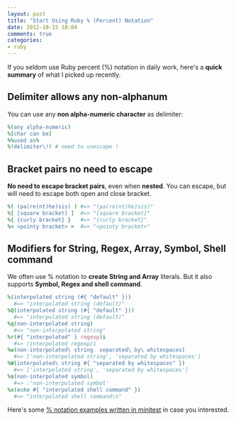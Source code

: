```yaml
---
layout: post
title: "Start Using Ruby % (Percent) Notation"
date: 2012-10-15 18:04
comments: true
categories: 
- ruby
---
```


If you seldom use Ruby percent (%) notation in daily work, here's a
**quick summary** of what I picked up recently.

Delimiter allows any non-alphanum
----
You can use any **non alpha-numeric character** as delimiter:
```ruby
%(any alpha-numeric)
%[char can be]
%%used as%
%!delimiter\!! # need to unescape !
```

Bracket pairs no need to escape
----
**No need to escape bracket pairs**, even when **nested**. 
You can escape, but will need to escape both open and close bracket.
```ruby
%( (pa(re(nt)he)sis) ) #=> "(pa(re(nt)he)sis)"
%[ [square bracket] ]  #=> "[square bracket]"
%{ {curly bracket} }   #=> "{curly bracket}"
%< <pointy bracket> >  #=> "<pointy bracket>"
```

Modifiers for String, Regex, Array, Symbol, Shell command
----
We often use % notation to **create String and Array** literals. But it
also supports **Symbol, Regex and shell command**.
```ruby
%(interpolated string (#{ "default" }))
  #=> "interpolated string (default)"
%Q(interpolated string (#{ "default" }))
  #=> "interpolated string (default)"
%q(non-interpolated string)
  #=> "non-interpolated string"
%r(#{ "interpolated" } regexp)i
  #=> /interpolated regexp/i
%w(non-interpolated\ string  separated\ by\ whitespaces)
  #=> ['non-interpolated string', 'separated by whitespaces']
%W(interpolated\ string #{ "separated by whitespaces" })
  #=> ['interpolated string', 'separated by whitespaces']
%s(non-interpolated symbol)
  #=> :'non-interpolated symbol'
%x(echo #{ "interpolated shell command" })
  #=> "interpolated shell command\n"
```

Here's some [% notation examples written in minitest](https://github.com/teohm/a-dip-in-ruby/blob/master/spec/percent_notation_spec.rb) in case you interested.
